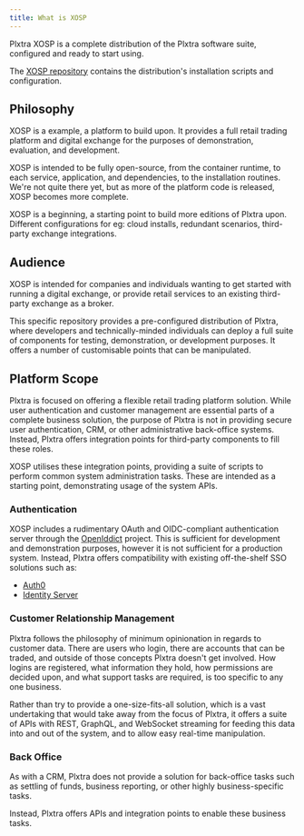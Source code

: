 ```yaml
---
title: What is XOSP
---
```


Plxtra XOSP is a complete distribution of the Plxtra software suite, configured and ready to start using.

The [XOSP repository](https://github.com/plxtra/xosp) contains the distribution's installation scripts and configuration.

## Philosophy

XOSP is a example, a platform to build upon. It provides a full retail trading platform and digital exchange for the purposes of demonstration, evaluation, and development.

XOSP is intended to be fully open-source, from the container runtime, to each service, application, and dependencies, to the installation routines. We're not quite there yet, but as more of the platform code is released, XOSP becomes more complete.

XOSP is a beginning, a starting point to build more editions of Plxtra upon. Different configurations for eg: cloud installs, redundant scenarios, third-party exchange integrations.

## Audience

XOSP is intended for companies and individuals wanting to get started with running a digital exchange, or provide retail services to an existing third-party exchange as a broker.

This specific repository provides a pre-configured distribution of Plxtra, where developers and technically-minded individuals can deploy a full suite of components for testing, demonstration, or development purposes. It offers a number of customisable points that can be manipulated.

## Platform Scope

Plxtra is focused on offering a flexible retail trading platform solution. While user authentication and customer management are essential parts of a complete business solution, the purpose of Plxtra is not in providing secure user authentication, CRM, or other administrative back-office systems. Instead, Plxtra offers integration points for third-party components to fill these roles.

XOSP utilises these integration points, providing a suite of scripts to perform common system administration tasks. These are intended as a starting point, demonstrating usage of the system APIs.

### Authentication

XOSP includes a rudimentary OAuth and OIDC-compliant authentication server through the [OpenIddict](https://openiddict.com/) project. This is sufficient for development and demonstration purposes, however it is not sufficient for a production system. Instead, Plxtra offers compatibility with existing off-the-shelf SSO solutions such as:

- [Auth0](https://www.auth0.com/)
- [Identity Server](https://www.identityserver.com/)

### Customer Relationship Management

Plxtra follows the philosophy of minimum opinionation in regards to customer data. There are users who login, there are accounts that can be traded, and outside of those concepts Plxtra doesn't get involved. How logins are registered, what information they hold, how permissions are decided upon, and what support tasks are required, is too specific to any one business.

Rather than try to provide a one-size-fits-all solution, which is a vast undertaking that would take away from the focus of Plxtra, it offers a suite of APIs with REST, GraphQL, and WebSocket streaming for feeding this data into and out of the system, and to allow easy real-time manipulation.

### Back Office

As with a CRM, Plxtra does not provide a solution for back-office tasks such as settling of funds, business reporting, or other highly business-specific tasks.

Instead, Plxtra offers APIs and integration points to enable these business tasks.
